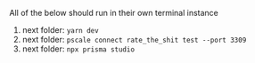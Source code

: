 All of the below should run in their own terminal instance

1. next folder: `yarn dev`
2. next folder: `pscale connect rate_the_shit test --port 3309`
3. next folder: `npx prisma studio`
